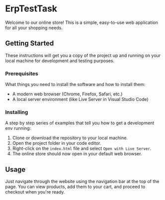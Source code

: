 # ErpTestTask

Welcome to our online store! This is a simple, easy-to-use web application for all your shopping needs.

## Getting Started

These instructions will get you a copy of the project up and running on your local machine for development and testing purposes.

### Prerequisites

What things you need to install the software and how to install them:

- A modern web browser (Chrome, Firefox, Safari, etc.)
- A local server environment (like Live Server in Visual Studio Code)

### Installing

A step by step series of examples that tell you how to get a development env running:

1. Clone or download the repository to your local machine.
2. Open the project folder in your code editor.
3. Right-click on the `index.html` file and select `Open with Live Server`.
4. The online store should now open in your default web browser.

## Usage

Just navigate through the website using the navigation bar at the top of the page. You can view products, add them to your cart, and proceed to checkout when you're ready.

